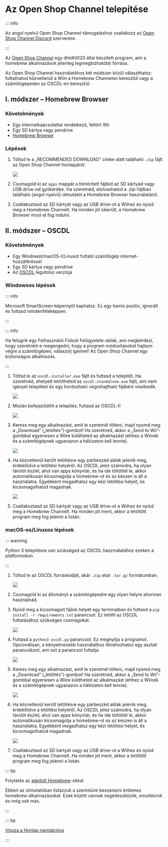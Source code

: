 # Az Open Shop Channel telepítése

::: info

Az angol nyelvű Open Shop Channel-támogatáshoz csatlakozz az [Open Shop Channel Discord](https://discord.gg/osc) szerverére.

:::

Az [Open Shop Channel](https://oscwii.org/) egy dhtdht020 által készített program, ami a homebrew alkalmazások jelenleg legmegbízhatóbb forrása.

Az Open Shop Channel használatához két módszer közül választhatsz: futtathatod közvetlenül a Wiin a Homebrew Channelen keresztül vagy a számítógépeden az OSCDL-en keresztül.

## I. módszer – Homebrew Browser

### Követelmények

- Egy internetkapcsolattal rendelkező, feltört Wii
- Egy SD kártya vagy pendrive
- [Homebrew Browser](https://oscwii.org/library/app/homebrew_browser)

### Lépések

1. Töltsd le a „RECOMMENDED DOWNLOAD” címke alatt található `.zip` fájlt az Open Shop Channel honlapjáról.

   ![](/images/osc/zip-download-HBB.png)

2. Csomagold ki az `apps` mappát a tömörített fájlból az SD kártyád vagy USB drive-od gyökerébe. Ha szeretnéd, elolvashatod a .zip-fájlban található (angol nyelvű) útmutatót a Homebrew Browser használatáról.

3. Csatlakoztasd az SD kártyát vagy az USB drive-ot a Wiihez és nyisd meg a Homebrew Channelt. Ha minden jól sikerült, a Homebrew Browser most el fog indulni.

## II. módszer – OSCDL

### Követelmények

- Egy Windowst/macOS-t/Linuxot futtató számítógép internet-hozzáféréssel
- Egy SD kártya vagy pendrive
- Az [OSCDL](https://github.com/dhtdht020/osc-dl/releases/latest) legutolsó verziója

### Windowsos lépések

::: info

Microsoft SmartScreen képernyőt kaphatsz. Ez egy hamis pozitív, ignorált és futtasd mindenféleképpen.

:::

::: info

Ha felugrik egy Felhasználói Fiókok Felügyelete-ablak, ami megkérdezi, hogy szeretnéd-e megengedni, hogy a program módosításokat hajtson végre a számítógépen, válaszolj igennel! Az Open Shop Channel egy biztonságos alkalmazás.

:::

1. Töltsd le az `oscdl-installer.exe` fájlt és futtasd a telepítőt. Ha szeretnéd, ehelyett letöltheted az `oscdl-standalone.exe` fájlt, ami nem igényel telepítést és egy hordozható végrehajtható fájlként viselkedik.

   ![](/images/osc/exe-download-OSCDL.png)

2. Miután befejeződött a telepítés, futtasd az OSCDL-t!

   ![](/images/osc/install-finished-OSCDL.png)

3. Keress meg egy alkalmazást, amit le szeretnél tölteni, majd nyomd meg a „Download” („letöltés”)-gombot! Ha szeretnéd, akkor a „Send to Wii”-gombbal egyenesen a Wiire küldheted az alkalmazást (ehhez a Wiinek és a számítógépnek ugyanazon a hálózaton kell lennie).

   ![](/images/osc/app-download-OSCDL.png)

4. Ha közvetlenül került letöltésre egy párbeszéd ablak jelenik meg, érdeklődve a letöltési helyéről. Az OSCDL jelez számodra, ha olyan tárolót észlel, ahol van apps könyvtár, és ha ide töltöttél le, akkor automatikusan kicsomagolja a homebrew-ot és az készen is áll a használatra. Egyébként megadhatsz egy kézi letöltési helyet, és kicsomagolhatod magadnak.

   ![](/images/osc/download-prompt-OSCDL.png)

5. Csatlakoztasd az SD kártyát vagy az USB drive-ot a Wiihez és nyisd meg a Homebrew Channelt. Ha minden jól ment, akkor a letöltött program meg fog jelenni a listán.

### macOS-es/Linuxos lépések

::: warning

Python 3 telepítésre van szükséged az OSCDL haszmálatához ezeken a platformokon.

:::

1. Töltsd le az OSCDL forráskódját, akár `.zip` akár `.tar.gz` formátumban.

   ![](/images/osc/source-code-download-OSCDL.png)

2. Csomagold ki az állományt a számítógépedre egy olyan helyre ahonnan használnád.

3. Nyisd meg a kicsomagolt fájlok helyét egy terminalban és futtasd a `pip install -r requirements.txt` parancsot. Ez letölti az OSCDL futtatásához szükséges csomagokat.

   ![](/images/osc/satisfy-requirements-OSCDL.png)

4. Futtasd a `python3 oscdl.py` parancsot. Ez megnyitja a programot. Opcionálisan, a kényelmesebb használathoz létrehozhatsz egy asztali parancsikont, ami ezt a parancsot futtatja.

   ![](/images/osc/run-OSCDL-terminal.png)

5. Keress meg egy alkalmazást, amit le szeretnél tölteni, majd nyomd meg a „Download” („letöltés”)-gombot! Ha szeretnéd, akkor a „Send to Wii”-gombbal egyenesen a Wiire küldheted az alkalmazást (ehhez a Wiinek és a számítógépnek ugyanazon a hálózaton kell lennie).

   ![](/images/osc/app-download-OSCDL-linux.png)

6. Ha közvetlenül került letöltésre egy párbeszéd ablak jelenik meg, érdeklődve a letöltési helyéről. Az OSCDL jelez számodra, ha olyan tárolót észlel, ahol van apps könyvtár, és ha ide töltöttél le, akkor automatikusan kicsomagolja a homebrew-ot és az készen is áll a használatra. Egyébként megadhatsz egy kézi letöltési helyet, és kicsomagolhatod magadnak.

   ![](/images/osc/download-prompt-OSCDL-linux.png)

7. Csatlakoztasd az SD kártyát vagy az USB drive-ot a Wiihez és nyisd meg a Homebrew Channelt. Ha minden jól ment, akkor a letöltött program meg fog jelenni a listán.

::: tip

Folytatás az [ajánlott Homebrew](recommended-homebrew)-okkal

Ebben az útmutatóban listázzuk a szerintünk beszerezni érdemes homebrew alkalmazásokat. Ezek között vannak segédeszközök, emulátorok és még sok más.

:::

::: tip

[Vissza a Honlap navigációra](site-navigation)

:::
